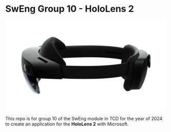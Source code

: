 # SwEng Group 10 - HoloLens 2

![Holo Lens 2](docs/holo.png)

This repo is for group 10 of the SwEng module in TCD for the year of 2024 to create an application for the **HoloLens 2** with Microsoft.
